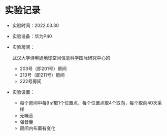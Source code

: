 # 实验记录

- 实验时间：2022.03.30

- 实验设备：华为P40

- 实验房间：

  武汉大学诗琳通地球空间信息科学国际研究中心的

  - 203号（即201号）房间
  - 213号（即211号）房间
  - 222号房间
  
- 实验设置：
  - 每个房间中每9㎡取1个位置点，每个位置点取4个取向，每个取向40次采样
  - 无噪音
  - 强音量
  - 房间内布置有变化
